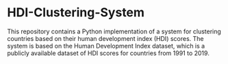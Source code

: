 # HDI-Clustering-System
This repository contains a Python implementation of a system for clustering countries based on their human development index (HDI) scores. The system is based on the Human Development Index dataset, which is a publicly available dataset of HDI scores for countries from 1991 to 2019.
